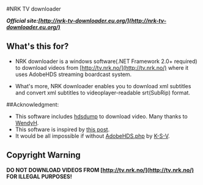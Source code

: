 #NRK TV downloader

***Official site:[http://nrk-tv-downloader.eu.org/](http://nrk-tv-downloader.eu.org/)***

## What's this for?
* NRK downloader is a windows software(.NET Framework 2.0+ required) to download videos from [http://tv.nrk.no/](http://tv.nrk.no/) where it uses AdobeHDS streaming boardcast system.

* What's more, NRK downloader enables you to download xml subtitles and convert xml subtitles to videoplayer-readable srt(SubRip) format.

##Acknowledgment:
* This software includes [hdsdump](https://github.com/WendyH/hdsdump) to download video. Many thanks to [WendyH](https://github.com/WendyH).
* This software is inspired by [this post](http://ingvar.blog.redpill-linpro.com/2012/05/31/downloading-hd-content-from-tv-nrk-no/).
* It would be all impossible if without [AdobeHDS.php](https://github.com/K-S-V/Scripts/blob/master/AdobeHDS.php) by [K-S-V](https://github.com/K-S-V).

## Copyright Warning
**DO NOT DOWNLOAD VIDEOS FROM [http://tv.nrk.no/](http://tv.nrk.no/) FOR ILLEGAL PURPOSES!**
